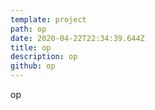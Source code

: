 ```yaml
---
template: project
path: op
date: 2020-04-22T22:34:39.644Z
title: op
description: op
github: op
---
```

op